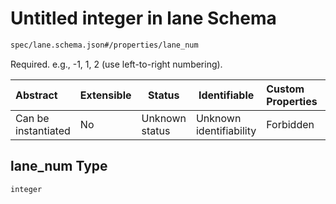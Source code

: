 # Untitled integer in lane Schema

```txt
spec/lane.schema.json#/properties/lane_num
```

Required. e.g., -1, 1, 2 (use left-to-right numbering).


| Abstract            | Extensible | Status         | Identifiable            | Custom Properties | Additional Properties | Access Restrictions | Defined In                                                              |
| :------------------ | ---------- | -------------- | ----------------------- | :---------------- | --------------------- | ------------------- | ----------------------------------------------------------------------- |
| Can be instantiated | No         | Unknown status | Unknown identifiability | Forbidden         | Allowed               | none                | [lane.schema.json\*](../../out/lane.schema.json "open original schema") |

## lane_num Type

`integer`

